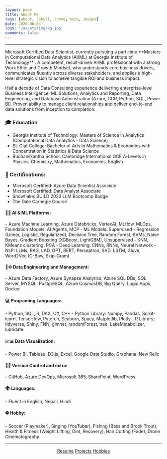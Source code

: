 ```yaml
---
layout: page
title: About Me
tags: [about, Jekyll, theme, moon, images]
date: 2020-06-04
logo: '/assets/img/kg.jpg'
comments: false
---
```

<hr/>
Microsoft Certified Data Scientist, currently pursuing a part-time **Masters in Computational Data Analytics (AI/ML) at Georgia Institute of Technology** . A competent, result-driven AI/ML professional with a strong Work Ethic and Growth Mindset, who understands core business drivers, communicates fluently across diverse stakeholders, and applies a high-level strategic vision to achieve tangible ROI and business impact.
 
Half a decade of Data Consulting experience delivering enterprise-level Business Intelligence, ML Solutions, Analytics and Reporting, Data Engineering, and Database Adminstration (Azure, GCP, Python, SQL, Power BI). Proven ability to manage client relationships and deliver end-to-end data solutions from inception to completion. 

### 🎓 Education
- Georgia Institute of Technology: Masters of Science in Analytics (Computational Data Analytics - Data Science)
- St. Olaf College: Bachelor of Arts in Mathematics & Economics with Concentration in Statistics & Data Science
- Budhanilkantha School: Cambridge International GCE A-Levels in Physics, Chemistry, Mathematics, Economics, English

### 🏅 Certifications: 
- Microsoft Certified: Azure Data Scientist Associate
- Microsoft Certified: Data Analyst Associate
- Snowflake: BUILD 2023 LLM Bootcamp Badge
- The Dale Carnegie Course

<h4> 🤖🧠 AI & ML Platforms: </h4> 
- Azure Machine Learning, Azure Databricks, VertexAI, MLflow, MLOps, Foundation Models, AI Agents, MCP
    - ML Models: Supervised - Regression (Linear, Logistic, Regularized), Decision Tree, Random Forest, SVMs, Naive Bayes, Gradient Boosting (XGBoost, LightGBM), Unsupervised - KNN, KMeans clustering, PCA
    - Deep Learning: CNNs, RNNs, Neural Network
    - NLP: LLMs, RAG, LAD, GPT, BERT, Perceptron, SVD, LSTM, Glove, Word2Vec (C-Bow, Skip-Gram)

<h4>🔗⚙️ Data Engineering and Management: </h4> 
- Azure Data Factory, Azure Synapse Analytics, Azure SQL DBs, SQL Server, MYSQL, PostgreSQL, Azure CosmosDB, Big Query, Logic Apps, Docker

<h4>💻 Programing Languages: </h4> 
- Python, SQL, R, DAX, C#, C++
    - Python Library: Numpy, Pandas, Scikit-learn, Tensorflow, Pytorch, Seaborn, Spacy, Matplotlib, Plotly
    - R Library: tidyverse, Shiny, FNN, glmnet, randomForest, tree, LakeMetabolizer, lubridate

<h4>📈📊 Data Visualization: </h4>
- Power BI, Tableau, D3.js, Excel, Google Data Studio, Graphana, New Relic

<h4>🐙🔄 Version Control and extra:</h4> 
- GitHub, Azure DevOps, Microsoft 365, SharePoint, WordPress

<h4>🌍 Languages: </h4>
- Fluent in English, Nepali, Hindi

<h4>⚽ Hobby:</h4> 
- Soccer (Playmaker), Singing (YouTuber), Fishing (Bass and Brook Trout), Health & Fitness 
 (Weight Lifting, Diet, Recovery), Hair Cutting (Fade), Drone Cinematography

<hr/>
<center>
    <div class="btn-group">
        <a href="https://drive.google.com/file/d/13M2lYmX9jASWxljycvsOVNBrg-K03Y7G/view?usp=sharing" class="btn btn-primary">Resume</a>
        <a href="https://gurungkshitij.github.io//posts/" class="btn btn-primary">Projects</a>
        <a href="https://gurungkshitij.github.io/projects/" class="btn btn-primary"> Hobbies</a>    
    </div>
</center>
